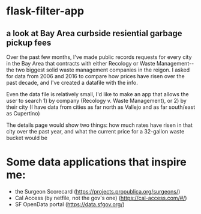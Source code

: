 # flask-filter-app

## a look at Bay Area curbside resiential garbage pickup fees

Over the past few months, I've made public records requests for every city in the Bay Area that contracts with either Recology or Waste Management--the two biggest solid waste management companies in the reigon. I asked for data from 2006 and 2016 to compare how prices have risen over the past decade, and I've created a datafile with the info. 

Even the data file is relatively small, I'd like to make an app that allows the user to search 1) by company (Recology v. Waste Management), or 2) by their city (I have data from cities as far north as Vallejo and as far south/east as Cupertino)

The details page would show two things: how much rates have risen in that city over the past year, and what the current price for a 32-gallon waste bucket would be

# Some data applications that inspire me:

- the Surgeon Scorecard (https://projects.propublica.org/surgeons/)
- Cal Access (by netfile, not the gov's one) (https://cal-access.com/#/)
- SF OpenData portal (https://data.sfgov.org/)

